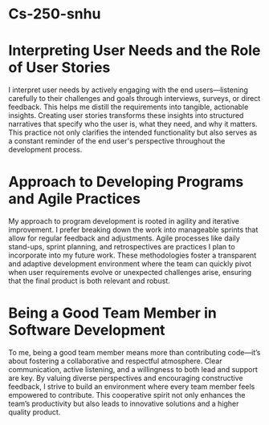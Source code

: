 # Cs-250-snhu

# Interpreting User Needs and the Role of User Stories
I interpret user needs by actively engaging with the end users—listening carefully to their challenges and goals through interviews, surveys, or direct feedback. This helps me distill the requirements into tangible, actionable insights. Creating user stories transforms these insights into structured narratives that specify who the user is, what they need, and why it matters. This practice not only clarifies the intended functionality but also serves as a constant reminder of the end user's perspective throughout the development process.

# Approach to Developing Programs and Agile Practices
My approach to program development is rooted in agility and iterative improvement. I prefer breaking down the work into manageable sprints that allow for regular feedback and adjustments. Agile processes like daily stand-ups, sprint planning, and retrospectives are practices I plan to incorporate into my future work. These methodologies foster a transparent and adaptive development environment where the team can quickly pivot when user requirements evolve or unexpected challenges arise, ensuring that the final product is both relevant and robust.

# Being a Good Team Member in Software Development
To me, being a good team member means more than contributing code—it’s about fostering a collaborative and respectful atmosphere. Clear communication, active listening, and a willingness to both lead and support are key. By valuing diverse perspectives and encouraging constructive feedback, I strive to build an environment where every team member feels empowered to contribute. This cooperative spirit not only enhances the team’s productivity but also leads to innovative solutions and a higher quality product.
